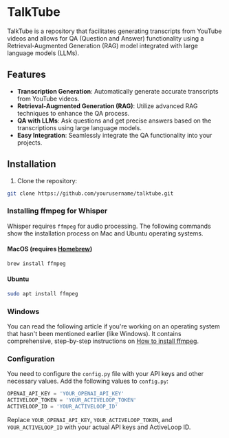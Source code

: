# TalkTube

TalkTube is a repository that facilitates generating transcripts from YouTube videos and allows for QA (Question and Answer) functionality using a Retrieval-Augmented Generation (RAG) model integrated with large language models (LLMs).

## Features

- **Transcription Generation**: Automatically generate accurate transcripts from YouTube videos.
- **Retrieval-Augmented Generation (RAG)**: Utilize advanced RAG techniques to enhance the QA process.
- **QA with LLMs**: Ask questions and get precise answers based on the transcriptions using large language models.
- **Easy Integration**: Seamlessly integrate the QA functionality into your projects.

## Installation

1. Clone the repository:

```bash
git clone https://github.com/yourusername/talktube.git
```

### Installing ffmpeg for Whisper

Whisper requires `ffmpeg` for audio processing. The following commands show the installation process on Mac and Ubuntu operating systems.

#### MacOS (requires [Homebrew](https://brew.sh/))

```bash
brew install ffmpeg
```


#### Ubuntu 

```bash
sudo apt install ffmpeg
```


### Windows 


You can read the following article if you're working on an operating system that hasn't been mentioned earlier
 (like Windows). It contains comprehensive, step-by-step instructions on [How to install ffmpeg](https://www.hostinger.com/tutorials/how-to-install-ffmpeg).


### Configuration

You need to configure the `config.py` file with your API keys and other necessary values. Add the following values to `config.py`:

```python
OPENAI_API_KEY = 'YOUR_OPENAI_API_KEY'
ACTIVELOOP_TOKEN = 'YOUR_ACTIVELOOP_TOKEN'
ACTIVELOOP_ID = 'YOUR_ACTIVELOOP_ID'
``` 

Replace ``YOUR_OPENAI_API_KEY``, ``YOUR_ACTIVELOOP_TOKEN``, and ``YOUR_ACTIVELOOP_ID`` with your actual API keys and ActiveLoop ID.